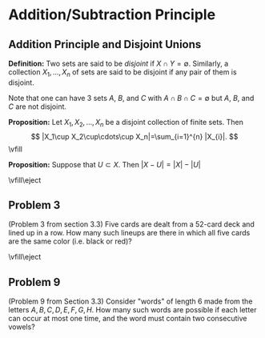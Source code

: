 # Addition/Subtraction Principle

## Addition Principle and Disjoint Unions

**Definition:** Two sets are said  to be  *disjoint* if $X\cap Y=\emptyset$.
Similarly, a collection $X_1,\ldots, X_n$ of sets are said to be disjoint if any pair of them is disjoint.


Note that one can have 3 sets $A$, $B$, and $C$ with $A\cap B\cap C=\emptyset$ but $A$, $B$, and $C$ are
not disjoint.


**Proposition:** Let $X_1,X_2,\ldots, X_n$ be a disjoint collection of finite sets.  Then
$$
|X_1\cup X_2\cup\cdots\cup X_n|=\sum_{i=1}^{n} |X_{i}|.
$$
\vfill

**Proposition:** Suppose that $U\subset X$.  Then $|X-U|=|X|-|U|$

\vfill\eject

## Problem 3

(Problem 3 from section 3.3) Five cards are dealt from a 52-card deck and lined up in a row.
How many such lineups are there in which all five cards are the same color (i.e. black or red)?

\vfill\eject
## Problem 9

(Problem 9 from Section 3.3) Consider "words" of length 6 made from the letters $A,B,C,D,E,F,G,H$.
How many such words are possible if each letter can occur at most one time, and the word must
contain two consecutive vowels?


